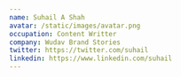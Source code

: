 ```yaml
---
name: Suhail A Shah
avatar: /static/images/avatar.png
occupation: Content Writter
company: Wudav Brand Stories
twitter: https://twitter.com/suhail
linkedin: https://www.linkedin.com/suhail
---
```


